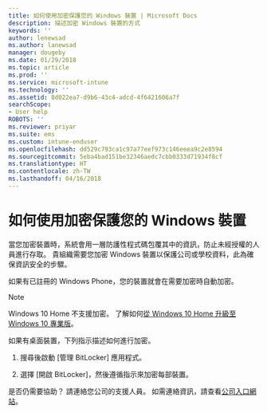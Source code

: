 ```yaml
---
title: 如何使用加密保護您的 Windows 裝置 | Microsoft Docs
description: 描述加密 Windows 裝置的方式
keywords: ''
author: lenewsad
ms.author: lanewsad
manager: dougeby
ms.date: 01/29/2018
ms.topic: article
ms.prod: ''
ms.service: microsoft-intune
ms.technology: ''
ms.assetid: 8d022ea7-d9b6-43c4-adcd-4f6421606a7f
searchScope:
- User help
ROBOTS: ''
ms.reviewer: priyar
ms.suite: ems
ms.custom: intune-enduser
ms.openlocfilehash: dd529c793ca1c97a77eef973c146eeea9c2e8594
ms.sourcegitcommit: 5eba4bad151be32346aedc7cbb0333d71934f8cf
ms.translationtype: HT
ms.contentlocale: zh-TW
ms.lasthandoff: 04/16/2018
---
```

# <a name="how-to-protect-your-windows-device-using-encryption"></a>如何使用加密保護您的 Windows 裝置

當您加密裝置時，系統會用一層防護性程式碼包覆其中的資訊，防止未經授權的人員進行存取。 貴組織需要您加密 Windows 裝置以保護公司或學校資料，此為確保資訊安全的步驟。 

如果有已註冊的 Windows Phone，您的裝置就會在需要加密時自動加密。

> [!Note]
> Windows 10 Home 不支援加密。 了解如何[從 Windows 10 Home 升級至 Windows 10 專業版](https://support.microsoft.com/help/12384/windows-10-upgrading-home-to-pro)。


如果有桌面裝置，下列指示描述如何進行加密。

1.  搜尋後啟動 [管理 BitLocker] 應用程式。

2.  選擇 [開啟 BitLocker]，然後遵循指示來加密每部裝置。

是否仍需要協助？ 請連絡您公司的支援人員。 如需連絡資訊，請查看[公司入口網站](https://portal.manage.microsoft.com#HelpDeskDialog)。
